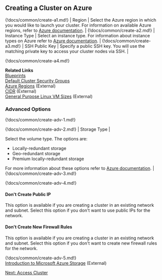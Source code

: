## Creating a Cluster on Azure 

{!docs/common/create-a1.md!}
| Region | Select the Azure region in which you would like to launch your cluster. For information on available Azure regions, refer to [Azure documentation](https://azure.microsoft.com/en-us/regions/). |
{!docs/common/create-a2.md!}
| Instance Type | Select an instance type. For information about instance types on Azure refer to [Azure documentation](https://docs.microsoft.com/en-us/azure/virtual-machines/linux/sizes-general). |
{!docs/common/create-a3.md!}
| SSH Public Key | Specify a public SSH key. You will use the matching private key to access your cluster nodes via SSH. |

{!docs/common/create-a4.md!}

**Related Links**  
[Blueprints](blueprints.md)   
[Default Cluster Security Groups](security.md#default-cluster-security-groups)   
[Azure Regions](https://azure.microsoft.com/en-us/regions/) (External)     
[CIDR](http://www.ipaddressguide.com/cidr) (External)  
[General Purpose Linux VM Sizes](https://docs.microsoft.com/en-us/azure/virtual-machines/linux/sizes-general) (External)  



### Advanced Options

{!docs/common/create-adv-1.md!}

 
{!docs/common/create-adv-2.md!}
| Storage Type | <p>Select the volume type. The options are:<ul><li>Locally-redundant storage</li><li>Geo-redundant storage</li><li>Premium locally-redundant storage</li></ul> For more information about these options refer to <a href="https://docs.microsoft.com/en-us/azure/storage/storage-introduction" target="_blank">Azure documentation</a>. |
{!docs/common/create-adv-3.md!}

{!docs/common/create-adv-4.md!} 


#### Don't Create Public IP

This option is available if you are creating a cluster in an existing network and subnet. Select this option if you don't want to use public IPs for the network. 


#### Don't Create New Firewall Rules

This option is available if you are creating a cluster in an existing network and subnet. Select this option if you don't want to create new firewall rules for the network. 


{!docs/common/create-adv-5.md!}  
[Introduction to Microsoft Azure Storage](https://docs.microsoft.com/en-us/azure/storage/common/storage-introduction) (External)  


<div class="next">
<a href="../azure-clusters-access/index.html">Next: Access Cluster</a>
</div>

